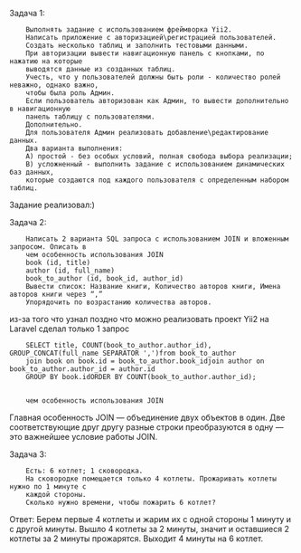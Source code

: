 Задача 1:

        Выполнять задание с использованием фреймворка Yii2.
        Написать приложение с авторизацией\регистрацией пользователей.
        Создать несколько таблиц и заполнить тестовыми данными.
        При авторизации вывести навигационную панель с кнопками, по нажатию на которые
        выводятся данные из созданных таблиц.
        Учесть, что у пользователей должны быть роли - количество ролей неважно, однако важно,
        чтобы была роль Админ.
        Если пользователь авторизован как Админ, то вывести дополнительно в навигационную
        панель таблицу с пользователями.
        Дополнительно.
        Для пользователя Админ реализовать добавление\редактирование данных.
        Два варианта выполнения:
        A) простой - без особых условий, полная свобода выбора реализации;
        B) усложненный - выполнить задание с использованием динамических баз данных,
        которые создаются под каждого пользователя с определенным набором таблиц.
        
Задание реализовал:)

Задача 2:

        Написать 2 варианта SQL запроса с использованием JOIN и вложенным запросом. Описать в
        чем особенность использования JOIN
        book (id, title)
        author (id, full_name)
        book_to_author (id, book_id, author_id)
        Вывести список: Название книги, Количество авторов книги, Имена авторов книги через “,”
        Упорядочить по возрастанию количества авторов.

из-за того что узнал поздно что можно реализовать проект Yii2 на Laravel сделал только 1 запрос

        SELECT title, COUNT(book_to_author.author_id), GROUP_CONCAT(full_name SEPARATOR ',')from book_to_author
        join book on book.id = book_to_author.book_idjoin author on book_to_author.author_id = author.id
        GROUP BY book.idORDER BY COUNT(book_to_author.author_id);
        
        
        чем особенность использования JOIN
        
Главная особенность JOIN — объединение двух объектов в один. Две соответствующие друг другу разные строки преобразуются
в одну — это важнейшее условие работы JOIN.

Задача 3: 

        Есть: 6 котлет; 1 сковородка.
        На сковородке помещается только 4 котлеты. Прожаривать котлеты нужно по 1 минуте с
        каждой стороны.
        Сколько нужно времени, чтобы пожарить 6 котлет?
        
Ответ: Берем первые 4 котлеты и жарим их с одной стороны 1 минуту и с другой минуты. Вышло 4 котлеты за 2 минуты, значит
и оставшиеся 2 котлеты за 2 минуты прожарятся. Выходит 4 минуты на 6 котлет.
